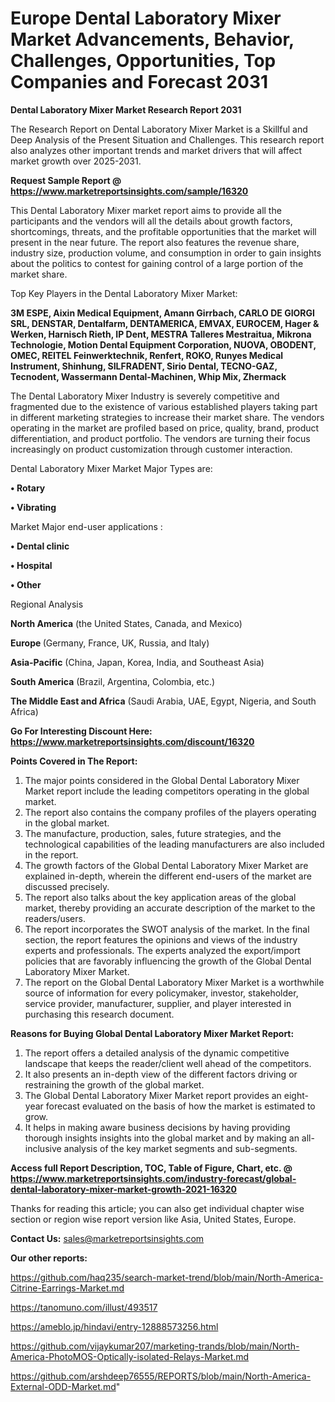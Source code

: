 # Europe Dental Laboratory Mixer Market Advancements, Behavior, Challenges, Opportunities, Top Companies and Forecast 2031

<strong>Dental Laboratory Mixer Market Research Report 2031</strong>

The Research Report on Dental Laboratory Mixer Market is a Skillful and Deep Analysis of the Present Situation and Challenges. This research report also analyzes other important trends and market drivers that will affect market growth over 2025-2031.

<strong>Request Sample Report @ <a href=https://www.marketreportsinsights.com/sample/16320>https://www.marketreportsinsights.com/sample/16320</a></strong>

This Dental Laboratory Mixer market report aims to provide all the participants and the vendors will all the details about growth factors, shortcomings, threats, and the profitable opportunities that the market will present in the near future. The report also features the revenue share, industry size, production volume, and consumption in order to gain insights about the politics to contest for gaining control of a large portion of the market share.

Top Key Players in the Dental Laboratory Mixer Market:

<strong>3M ESPE, Aixin Medical Equipment, Amann Girrbach, CARLO DE GIORGI SRL, DENSTAR, Dentalfarm, DENTAMERICA, EMVAX, EUROCEM, Hager & Werken, Harnisch Rieth, IP Dent, MESTRA Talleres Mestraitua, Mikrona Technologie, Motion Dental Equipment Corporation, NUOVA, OBODENT, OMEC, REITEL Feinwerktechnik, Renfert, ROKO, Runyes Medical Instrument, Shinhung, SILFRADENT, Sirio Dental, TECNO-GAZ, Tecnodent, Wassermann Dental-Machinen, Whip Mix, Zhermack</strong>

The Dental Laboratory Mixer Industry is severely competitive and fragmented due to the existence of various established players taking part in different marketing strategies to increase their market share. The vendors operating in the market are profiled based on price, quality, brand, product differentiation, and product portfolio. The vendors are turning their focus increasingly on product customization through customer interaction.

Dental Laboratory Mixer Market Major Types are:

<strong>• Rotary

• Vibrating</strong>

Market Major end-user applications :

<strong>• Dental clinic

• Hospital

• Other</strong>

Regional Analysis

</u><strong><b>North America</b></strong> (the United States, Canada, and Mexico)

<strong><b>Europe </b></strong>(Germany, France, UK, Russia, and Italy)

<strong><b>Asia-Pacific</b></strong> (China, Japan, Korea, India, and Southeast Asia)

<strong><b>South America</b></strong> (Brazil, Argentina, Colombia, etc.)

<strong><b>The Middle East and Africa</b></strong> (Saudi Arabia, UAE, Egypt, Nigeria, and South Africa)

<strong>Go For Interesting Discount Here: <a href=https://www.marketreportsinsights.com/discount/16320>https://www.marketreportsinsights.com/discount/16320</a></strong>

<strong>Points Covered in The Report:</strong>
<ol>
  <li>The major points considered in the Global Dental Laboratory Mixer Market report include the leading competitors operating in the global market.</li>
  <li>The report also contains the company profiles of the players operating in the global market.</li>
  <li>The manufacture, production, sales, future strategies, and the technological capabilities of the leading manufacturers are also included in the report.</li>
  <li>The growth factors of the Global Dental Laboratory Mixer Market are explained in-depth, wherein the different end-users of the market are discussed precisely.</li>
  <li>The report also talks about the key application areas of the global market, thereby providing an accurate description of the market to the readers/users.</li>
  <li>The report incorporates the SWOT analysis of the market. In the final section, the report features the opinions and views of the industry experts and professionals. The experts analyzed the export/import policies that are favorably influencing the growth of the Global Dental Laboratory Mixer Market.</li>
  <li>The report on the Global Dental Laboratory Mixer Market is a worthwhile source of information for every policymaker, investor, stakeholder, service provider, manufacturer, supplier, and player interested in purchasing this research document.</li>
</ol>
<strong>Reasons for Buying Global Dental Laboratory Mixer Market Report:</strong>

<ol>
  <li>The report offers a detailed analysis of the dynamic competitive landscape that keeps the reader/client well ahead of the competitors.</li>
  <li>It also presents an in-depth view of the different factors driving or restraining the growth of the global market.</li>
  <li>The Global Dental Laboratory Mixer Market report provides an eight-year forecast evaluated on the basis of how the market is estimated to grow.</li>
  <li>It helps in making aware business decisions by having providing thorough insights insights into the global market and by making an all-inclusive analysis of the key market segments and sub-segments.</li>
</ol>
<strong>Access full Report Description, TOC, Table of Figure, Chart, etc. @ <a href=https://www.marketreportsinsights.com/industry-forecast/global-dental-laboratory-mixer-market-growth-2021-16320>https://www.marketreportsinsights.com/industry-forecast/global-dental-laboratory-mixer-market-growth-2021-16320</a></strong>


Thanks for reading this article; you can also get individual chapter wise section or region wise report version like Asia, United States, Europe.

<strong>Contact Us:</strong>
sales@marketreportsinsights.com

<strong>Our other reports:</strong>

<a href=https://github.com/haq235/search-market-trend/blob/main/North-America-Citrine-Earrings-Market.md>https://github.com/haq235/search-market-trend/blob/main/North-America-Citrine-Earrings-Market.md</a>

<a href=https://tanomuno.com/illust/493517>https://tanomuno.com/illust/493517</a>

<a href=https://ameblo.jp/hindavi/entry-12888573256.html>https://ameblo.jp/hindavi/entry-12888573256.html</a>

<a href=https://github.com/vijaykumar207/marketing-trands/blob/main/North-America-PhotoMOS-Optically-isolated-Relays-Market.md>https://github.com/vijaykumar207/marketing-trands/blob/main/North-America-PhotoMOS-Optically-isolated-Relays-Market.md</a>

<a href=https://github.com/arshdeep76555/REPORTS/blob/main/North-America-External-ODD-Market.md>https://github.com/arshdeep76555/REPORTS/blob/main/North-America-External-ODD-Market.md</a>"
